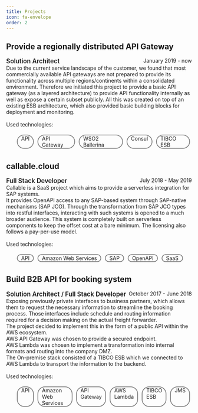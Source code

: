 ```yaml
---
title: Projects
icon: fa-envelope
order: 2
---
```

<style>
  .tech li{
    list-style: none;
    margin: 5px;
    border: 2px solid grey;
    border-radius: 20px;
    padding-left: 10px;
    padding-right: 10px;
  }
  .tech{
        display: flex;
  }
</style>


## Provide a regionally distributed API Gateway

<div style="display: flex;flex-direction: row;justify-content: space-between;">
<div style="font-size:1.2em;font-weight:600;">Solution Architect</div><div>January 2019 - now</div>
</div>

<div style="text-align: left;">
Due to the current service landscape of the customer, we found that most commercially available API gateways are not prepared to provide its functionality across multiple regions/continents within a consolidated environment. Therefore we initiated this project to provide a basic API gateway (as a layered architecture) to provide API functionality internally as well as expose a certain subset publicly. All this was created on top of an existing ESB architecture, which also provided basic building blocks for deployment and monitoring.
</div>
<br>
Used technologies:
<ul class="tech">
<li>API</li>
<li>API Gateway</li>
<li>WSO2 Ballerina</li>
<li>Consul</li>
<li>TIBCO ESB</li>
</ul>


## callable.cloud

<div style="    display: flex;
    flex-direction: row;
    justify-content: space-between;">
<div style="font-size:1.2em;font-weight:600;">Full Stack Developer</div><div>July 2018 - May 2019</div>
</div>

<div style="text-align: left;">
Callable is a SaaS project which aims to provide a serverless integration for SAP systems.<br>
It provides OpenAPI access to any SAP-based system through SAP-native mechanisms (SAP JCO). Through the transformation from SAP JCO types into restful interfaces, interacting with such systems is opened to a much broader audience. This system is completely built on serverless components to keep the offset cost at a bare minimum. The licensing also follows a pay-per-use model.
</div>
<br>
Used technologies:
<ul class="tech">
<li>API</li>
<li>Amazon Web Services</li>
<li>SAP</li>
<li>OpenAPI</li>
<li>SaaS</li>
</ul>


## Build B2B API for booking system

<div style="    display: flex;
    flex-direction: row;
    justify-content: space-between;">
<div style="font-size:1.2em;font-weight:600;">Solution Architect / Full Stack Developer</div><div>October 2017 - June 2018</div>
</div>

<div style="text-align: left;">
Exposing previously private interfaces to business partners, which allows them to request the necessary information to streamline the booking process. Those interfaces include schedule and routing information required for a decision making on the actual freight forwarder.<br>
The project decided to implement this in the form of a public API within the AWS ecosystem.<br>
AWS API Gateway was chosen to provide a secured endpoint.<br>
AWS Lambda was chosen to implement a transformation into internal formats and routing into the company DMZ.<br>
The On-premise stack consisted of a TIBCO ESB which we connected to AWS Lambda to transport the information to the backend.
</div>
<br>
Used technologies:
<ul class="tech">
<li>API</li>
<li>Amazon Web Services</li>
<li>API Gateway</li>
<li>AWS Lambda</li>
<li>TIBCO ESB</li>
<li>JMS</li>
</ul>

